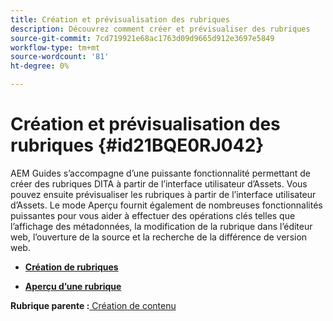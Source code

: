 ```yaml
---
title: Création et prévisualisation des rubriques
description: Découvrez comment créer et prévisualiser des rubriques
source-git-commit: 7cd719921e68ac1763d09d9665d912e3697e5849
workflow-type: tm+mt
source-wordcount: '81'
ht-degree: 0%

---
```



# Création et prévisualisation des rubriques {#id21BQE0RJ042}

AEM Guides s’accompagne d’une puissante fonctionnalité permettant de créer des rubriques DITA à partir de l’interface utilisateur d’Assets. Vous pouvez ensuite prévisualiser les rubriques à partir de l’interface utilisateur d’Assets. Le mode Aperçu fournit également de nombreuses fonctionnalités puissantes pour vous aider à effectuer des opérations clés telles que l’affichage des métadonnées, la modification de la rubrique dans l’éditeur web, l’ouverture de la source et la recherche de la différence de version web.

- **[Création de rubriques](web-editor-create-topics.md)**

- **[Aperçu d’une rubrique](web-editor-preview-topics.md)**


**Rubrique parente :**[ Création de contenu](authoring-content.md)

